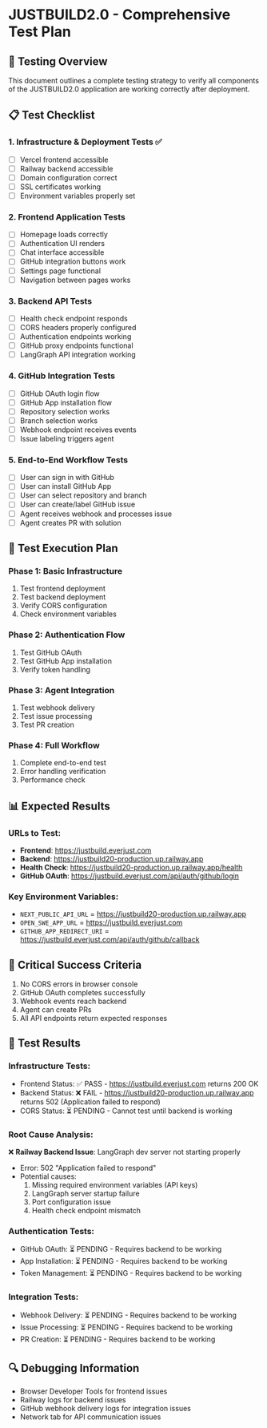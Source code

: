# JUSTBUILD2.0 - Comprehensive Test Plan

## 🎯 Testing Overview

This document outlines a complete testing strategy to verify all components of the JUSTBUILD2.0 application are working correctly after deployment.

## 📋 Test Checklist

### 1. Infrastructure & Deployment Tests ✅

- [ ] Vercel frontend accessible
- [ ] Railway backend accessible
- [ ] Domain configuration correct
- [ ] SSL certificates working
- [ ] Environment variables properly set

### 2. Frontend Application Tests

- [ ] Homepage loads correctly
- [ ] Authentication UI renders
- [ ] Chat interface accessible
- [ ] GitHub integration buttons work
- [ ] Settings page functional
- [ ] Navigation between pages works

### 3. Backend API Tests

- [ ] Health check endpoint responds
- [ ] CORS headers properly configured
- [ ] Authentication endpoints working
- [ ] GitHub proxy endpoints functional
- [ ] LangGraph API integration working

### 4. GitHub Integration Tests

- [ ] GitHub OAuth login flow
- [ ] GitHub App installation flow
- [ ] Repository selection works
- [ ] Branch selection works
- [ ] Webhook endpoint receives events
- [ ] Issue labeling triggers agent

### 5. End-to-End Workflow Tests

- [ ] User can sign in with GitHub
- [ ] User can install GitHub App
- [ ] User can select repository and branch
- [ ] User can create/label GitHub issue
- [ ] Agent receives webhook and processes issue
- [ ] Agent creates PR with solution

## 🔧 Test Execution Plan

### Phase 1: Basic Infrastructure

1. Test frontend deployment
2. Test backend deployment
3. Verify CORS configuration
4. Check environment variables

### Phase 2: Authentication Flow

1. Test GitHub OAuth
2. Test GitHub App installation
3. Verify token handling

### Phase 3: Agent Integration

1. Test webhook delivery
2. Test issue processing
3. Test PR creation

### Phase 4: Full Workflow

1. Complete end-to-end test
2. Error handling verification
3. Performance check

## 📊 Expected Results

### URLs to Test:

- **Frontend**: https://justbuild.everjust.com
- **Backend**: https://justbuild20-production.up.railway.app
- **Health Check**: https://justbuild20-production.up.railway.app/health
- **GitHub OAuth**: https://justbuild.everjust.com/api/auth/github/login

### Key Environment Variables:

- `NEXT_PUBLIC_API_URL` = https://justbuild20-production.up.railway.app
- `OPEN_SWE_APP_URL` = https://justbuild.everjust.com
- `GITHUB_APP_REDIRECT_URI` = https://justbuild.everjust.com/api/auth/github/callback

## 🚨 Critical Success Criteria

1. No CORS errors in browser console
2. GitHub OAuth completes successfully
3. Webhook events reach backend
4. Agent can create PRs
5. All API endpoints return expected responses

## 📝 Test Results

### Infrastructure Tests:

- Frontend Status: ✅ PASS - https://justbuild.everjust.com returns 200 OK
- Backend Status: ❌ FAIL - https://justbuild20-production.up.railway.app returns 502 (Application failed to respond)
- CORS Status: ⏳ PENDING - Cannot test until backend is working

### Root Cause Analysis:

❌ **Railway Backend Issue**: LangGraph dev server not starting properly

- Error: 502 "Application failed to respond"
- Potential causes:
  1. Missing required environment variables (API keys)
  2. LangGraph server startup failure
  3. Port configuration issue
  4. Health check endpoint mismatch

### Authentication Tests:

- GitHub OAuth: ⏳ PENDING - Requires backend to be working
- App Installation: ⏳ PENDING - Requires backend to be working
- Token Management: ⏳ PENDING - Requires backend to be working

### Integration Tests:

- Webhook Delivery: ⏳ PENDING - Requires backend to be working
- Issue Processing: ⏳ PENDING - Requires backend to be working
- PR Creation: ⏳ PENDING - Requires backend to be working

## 🔍 Debugging Information

- Browser Developer Tools for frontend issues
- Railway logs for backend issues
- GitHub webhook delivery logs for integration issues
- Network tab for API communication issues
